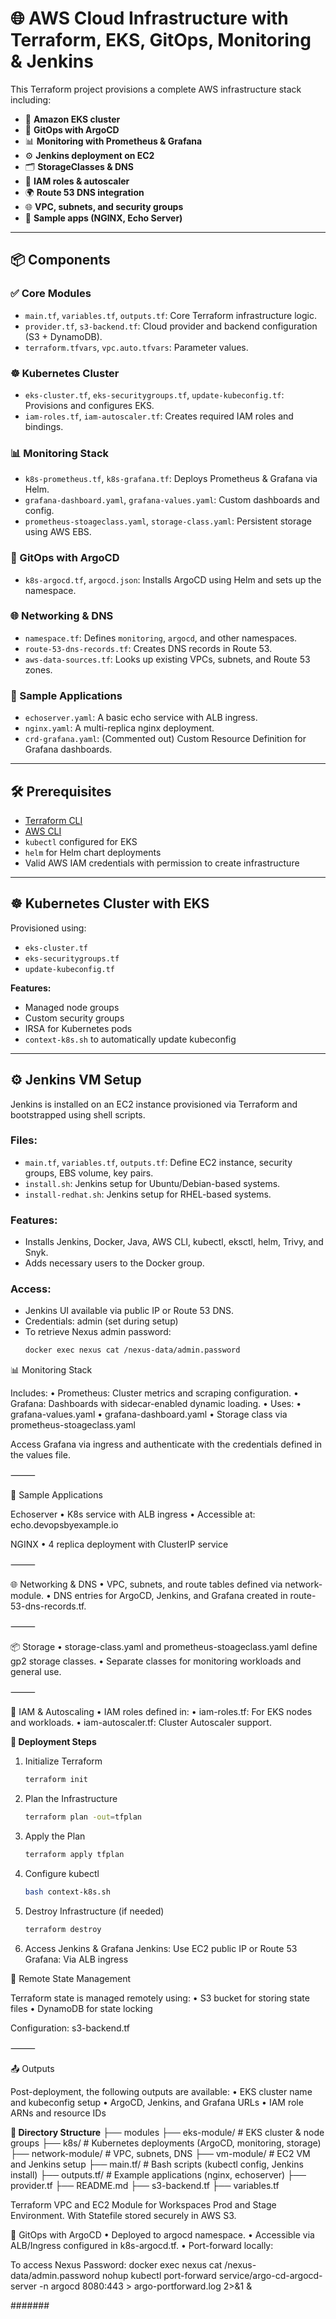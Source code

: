 # 🌐 AWS Cloud Infrastructure with Terraform, EKS, GitOps, Monitoring & Jenkins

This Terraform project provisions a complete AWS infrastructure stack including:

- 🔧 **Amazon EKS cluster**
- 🚀 **GitOps with ArgoCD**
- 📊 **Monitoring with Prometheus & Grafana**
- ⚙️ **Jenkins deployment on EC2**
- 🗂️ **StorageClasses & DNS**
- 🔐 **IAM roles & autoscaler**
- 🌍 **Route 53 DNS integration**
- 🌐 **VPC, subnets, and security groups**
- 🧪 **Sample apps (NGINX, Echo Server)**

---

## 📦 Components

### ✅ Core Modules
- `main.tf`, `variables.tf`, `outputs.tf`: Core Terraform infrastructure logic.
- `provider.tf`, `s3-backend.tf`: Cloud provider and backend configuration (S3 + DynamoDB).
- `terraform.tfvars`, `vpc.auto.tfvars`: Parameter values.

### ☸️ Kubernetes Cluster
- `eks-cluster.tf`, `eks-securitygroups.tf`, `update-kubeconfig.tf`: Provisions and configures EKS.
- `iam-roles.tf`, `iam-autoscaler.tf`: Creates required IAM roles and bindings.

### 📊 Monitoring Stack
- `k8s-prometheus.tf`, `k8s-grafana.tf`: Deploys Prometheus & Grafana via Helm.
- `grafana-dashboard.yaml`, `grafana-values.yaml`: Custom dashboards and config.
- `prometheus-stoageclass.yaml`, `storage-class.yaml`: Persistent storage using AWS EBS.

### 🚀 GitOps with ArgoCD
- `k8s-argocd.tf`, `argocd.json`: Installs ArgoCD using Helm and sets up the namespace.

### 🌐 Networking & DNS
- `namespace.tf`: Defines `monitoring`, `argocd`, and other namespaces.
- `route-53-dns-records.tf`: Creates DNS records in Route 53.
- `aws-data-sources.tf`: Looks up existing VPCs, subnets, and Route 53 zones.

### 📡 Sample Applications
- `echoserver.yaml`: A basic echo service with ALB ingress.
- `nginx.yaml`: A multi-replica nginx deployment.
- `crd-grafana.yaml`: (Commented out) Custom Resource Definition for Grafana dashboards.

---

## 🛠 Prerequisites

- [Terraform CLI](https://www.terraform.io/downloads)
- [AWS CLI](https://docs.aws.amazon.com/cli/latest/userguide/install-cliv2.html)
- `kubectl` configured for EKS
- `helm` for Helm chart deployments
- Valid AWS IAM credentials with permission to create infrastructure

---

## ☸️ Kubernetes Cluster with EKS

Provisioned using:
- `eks-cluster.tf`
- `eks-securitygroups.tf`
- `update-kubeconfig.tf`

**Features:**
- Managed node groups
- Custom security groups
- IRSA for Kubernetes pods
- `context-k8s.sh` to automatically update kubeconfig

---

## ⚙️ Jenkins VM Setup

Jenkins is installed on an EC2 instance provisioned via Terraform and bootstrapped using shell scripts.

### Files:
- `main.tf`, `variables.tf`, `outputs.tf`: Define EC2 instance, security groups, EBS volume, key pairs.
- `install.sh`: Jenkins setup for Ubuntu/Debian-based systems.
- `install-redhat.sh`: Jenkins setup for RHEL-based systems.

### Features:
- Installs Jenkins, Docker, Java, AWS CLI, kubectl, eksctl, helm, Trivy, and Snyk.
- Adds necessary users to the Docker group.

### Access:
- Jenkins UI available via public IP or Route 53 DNS.
- Credentials: admin (set during setup)
- To retrieve Nexus admin password:
  ```bash
  docker exec nexus cat /nexus-data/admin.password

📊 Monitoring Stack

Includes:
	•	Prometheus: Cluster metrics and scraping configuration.
	•	Grafana: Dashboards with sidecar-enabled dynamic loading.
	•	Uses:
	•	grafana-values.yaml
	•	grafana-dashboard.yaml
	•	Storage class via prometheus-stoageclass.yaml

Access Grafana via ingress and authenticate with the credentials defined in the values file.

⸻

🧪 Sample Applications

Echoserver
	•	K8s service with ALB ingress
	•	Accessible at: echo.devopsbyexample.io

NGINX
	•	4 replica deployment with ClusterIP service

⸻

🌐 Networking & DNS
	•	VPC, subnets, and route tables defined via network-module.
	•	DNS entries for ArgoCD, Jenkins, and Grafana created in route-53-dns-records.tf.

⸻

📦 Storage
	•	storage-class.yaml and prometheus-stoageclass.yaml define gp2 storage classes.
	•	Separate classes for monitoring workloads and general use.

⸻

🔐 IAM & Autoscaling
	•	IAM roles defined in:
	•	iam-roles.tf: For EKS nodes and workloads.
	•	iam-autoscaler.tf: Cluster Autoscaler support.

**🚀 Deployment Steps**
1.	Initialize Terraform
    ```bash
    terraform init

2.	Plan the Infrastructure
    ```bash
    terraform plan -out=tfplan

3.	Apply the Plan
    ```bash
    terraform apply tfplan

4.	Configure kubectl
    ```bash
    bash context-k8s.sh

5.	Destroy Infrastructure (if needed)
    ```bash
    terraform destroy

6. Access Jenkins & Grafana
Jenkins: Use EC2 public IP or Route 53
Grafana: Via ALB ingress


🔐 Remote State Management

Terraform state is managed remotely using:
	•	S3 bucket for storing state files
	•	DynamoDB for state locking

Configuration: s3-backend.tf

⸻

📤 Outputs

Post-deployment, the following outputs are available:
	•	EKS cluster name and kubeconfig setup
	•	ArgoCD, Jenkins, and Grafana URLs
	•	IAM role ARNs and resource IDs


**📁 Directory Structure**
    ├── modules
        ├── eks-module/                        # EKS cluster & node groups
            ├── k8s/                        # Kubernetes deployments (ArgoCD, monitoring, storage)
        ├── network-module/                    # VPC, subnets, DNS
        ├── vm-module/                    # EC2 VM and Jenkins setup
    ├── main.tf/                    # Bash scripts (kubectl config, Jenkins install)
    ├── outputs.tf/                 # Example applications (nginx, echoserver)
    ├── provider.tf
    ├── README.md
    ├── s3-backend.tf
    ├── variables.tf




Terraform VPC and EC2 Module for Workspaces Prod and Stage Environment. With Statefile stored securely in AWS S3. 

🚀 GitOps with ArgoCD
	•	Deployed to argocd namespace.
	•	Accessible via ALB/Ingress configured in k8s-argocd.tf.
	•	Port-forward locally:

To access Nexus Password: docker exec nexus cat /nexus-data/admin.password
nohup kubectl port-forward service/argo-cd-argocd-server -n argocd 8080:443 > argo-portforward.log 2>&1 &

#######


